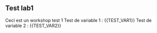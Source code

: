 ## Test lab1

Ceci est un workshop test 1
Test de variable 1 : {{TEST_VAR1}}
Test de variable 2 : {{TEST_VAR2}}
